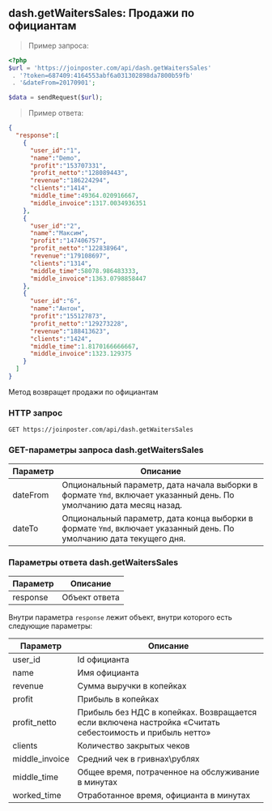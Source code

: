 ## dash.getWaitersSales: Продажи по официантам

> Пример запроса:

```php
<?php
$url = 'https://joinposter.com/api/dash.getWaitersSales'
 . '?token=687409:4164553abf6a031302898da7800b59fb'
 . '&dateFrom=20170901';

$data = sendRequest($url);
```

> Пример ответа:

```json 
{
  "response":[
    {
      "user_id":"1",
      "name":"Demo",
      "profit":"153707331",
      "profit_netto":"128089443",
      "revenue":"186224294",
      "clients":"1414",
      "middle_time":49364.020916667,
      "middle_invoice":1317.0034936351
    },
    {
      "user_id":"2",
      "name":"Максим",
      "profit":"147406757",
      "profit_netto":"122838964",
      "revenue":"179108697",
      "clients":"1314",
      "middle_time":58078.986483333,
      "middle_invoice":1363.0798858447
    },
    {
      "user_id":"6",
      "name":"Антон",
      "profit":"155127873",
      "profit_netto":"129273228",
      "revenue":"188413623",
      "clients":"1424",
      "middle_time":1.8170166666667,
      "middle_invoice":1323.129375
    }
  ]
}
```

Метод возвращет продажи по официантам

### HTTP запрос

`GET https://joinposter.com/api/dash.getWaitersSales`

### GET-параметры запроса dash.getWaitersSales

Параметр | Описание
-------- | --------
dateFrom | Опциональный параметр, дата начала выборки в формате `Ymd`, включает указанный день. По умолчанию дата месяц назад.
dateTo | Опциональный параметр, дата конца выборки в формате `Ymd`, включает указанный день. По умолчанию дата текущего дня.

### Параметры ответа dash.getWaitersSales

Параметр | Описание
-------- | --------
response | Объект ответа

Внутри параметра `response` лежит объект, внутри которого есть следующие параметры:

Параметр | Описание
-------- | --------
user_id | Id официанта
name | Имя официанта
revenue | Сумма выручки в копейках
profit | Прибыль в копейках
profit_netto | Прибыль без НДС в копейках. Возвращается если включена настройка «Считать себестоимость и прибыль нетто»
clients | Количество закрытых чеков
middle_invoice | Средний чек в гривнах\рублях
middle_time | Общее время, потраченное на обслуживание в минутах
worked_time | Отработанное время, официанта в минутах
